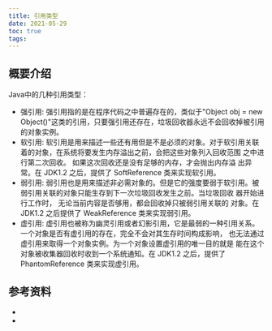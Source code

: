 ```yaml
---
title: 引用类型
date: 2021-05-29
toc: true
tags: 
---
```



## 概要介绍

Java中的几种引用类型：

- 强引用: 强引用指的是在程序代码之中普遍存在的，类似于"Object obj = new Object()"这类的引用，只要强引用还存在，垃圾回收器永远不会回收掉被引用的对象实例。
- 软引用: 软引用是用来描述一些还有用但是不是必须的对象。对于软引用关联着的对象，在系统将要发生内存溢出之前，会把这些对象列入回收范围 之中进行第二次回收。
  如果这次回收还是没有足够的内存，才会抛出内存溢 出异常。在 JDK1.2 之后，提供了 SoftReference 类来实现软引用。
- 弱引用: 弱引用也是用来描述非必需对象的。但是它的强度要弱于软引用。被弱引用关联的对象只能生存到下一次垃圾回收发生之前。当垃圾回收 器开始进行工作时，
  无论当前内容是否够用，都会回收掉只被弱引用关联的 对象。在 JDK1.2 之后提供了 WeakReference 类来实现弱引用。
- 虚引用: 虚引用也被称为幽灵引用或者幻影引用，它是最弱的一种引用关系。一个对象是否有虚引用的存在，完全不会对其生存时间构成影响，
  也无法通过虚引用来取得一个对象实例。为一个对象设置虚引用的唯一目的就是 能在这个对象被收集器回收时收到一个系统通知。在 JDK1.2 之后，提供了PhantomReference 类来实现虚引用。



## 参考资料
- []()
- []()
